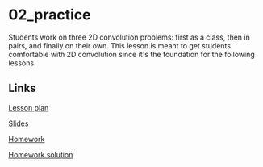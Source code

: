 # 02_practice

Students work on three 2D convolution problems: first as a class, then in pairs, and finally on their own. This lesson is meant to get students comfortable with 2D convolution since it's the foundation for the following lessons.

## Links

[Lesson plan](https://docs.google.com/document/d/10Z3IVzoVFES0EhXSDxTJrcLv_Yw3d8-1SIfgTdwOjI0/edit)

[Slides](https://docs.google.com/presentation/d/1K5xAPhNa2sEDRKEm8MVIFe3VDQFIsBr05fRWi-kWkCA/edit#slide=id.g2a251adb650_0_0)

[Homework](https://docs.google.com/document/u/0/d/1VhXYXTDSobvUg5Q3pLUo7uZF4lxDPF5neZew2SNjTx0/edit)

[Homework solution](https://github.com/hunter-teacher-cert/currdev-work-andymina/blob/main/unit_plan/daily/02_practice/02_homework/solution.pdf)
